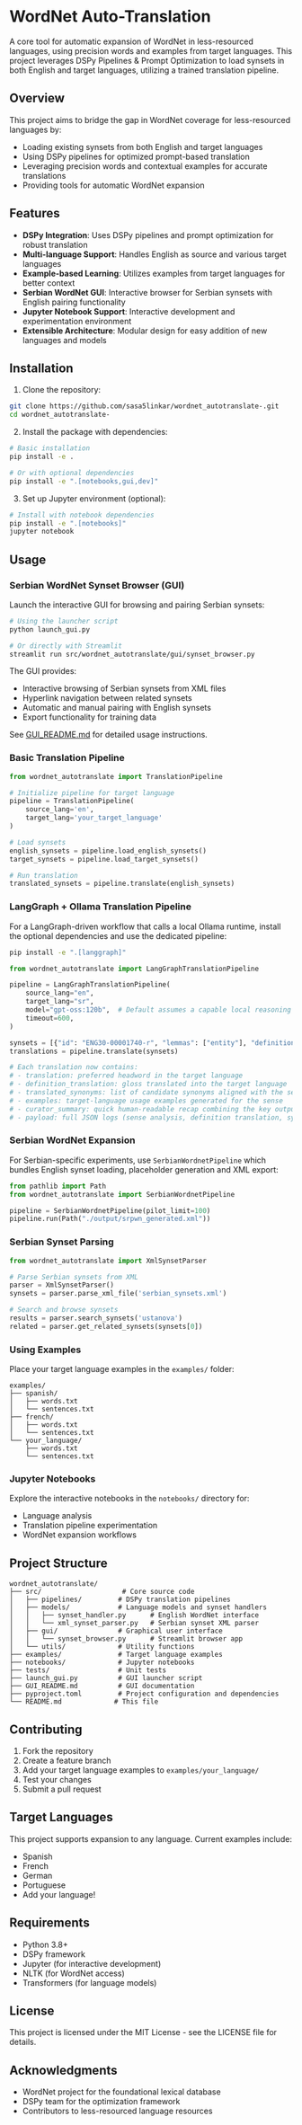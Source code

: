 # WordNet Auto-Translation

A core tool for automatic expansion of WordNet in less-resourced languages, using precision words and examples from target languages. This project leverages DSPy Pipelines & Prompt Optimization to load synsets in both English and target languages, utilizing a trained translation pipeline.

## Overview

This project aims to bridge the gap in WordNet coverage for less-resourced languages by:
- Loading existing synsets from both English and target languages
- Using DSPy pipelines for optimized prompt-based translation
- Leveraging precision words and contextual examples for accurate translations
- Providing tools for automatic WordNet expansion

## Features

- **DSPy Integration**: Uses DSPy pipelines and prompt optimization for robust translation
- **Multi-language Support**: Handles English as source and various target languages
- **Example-based Learning**: Utilizes examples from target languages for better context
- **Serbian WordNet GUI**: Interactive browser for Serbian synsets with English pairing functionality
- **Jupyter Notebook Support**: Interactive development and experimentation environment
- **Extensible Architecture**: Modular design for easy addition of new languages and models

## Installation

1. Clone the repository:
```bash
git clone https://github.com/sasa5linkar/wordnet_autotranslate-.git
cd wordnet_autotranslate-
```

2. Install the package with dependencies:
```bash
# Basic installation
pip install -e .

# Or with optional dependencies
pip install -e ".[notebooks,gui,dev]"
```

3. Set up Jupyter environment (optional):
```bash
# Install with notebook dependencies
pip install -e ".[notebooks]"
jupyter notebook
```

## Usage

### Serbian WordNet Synset Browser (GUI)

Launch the interactive GUI for browsing and pairing Serbian synsets:

```bash
# Using the launcher script
python launch_gui.py

# Or directly with Streamlit
streamlit run src/wordnet_autotranslate/gui/synset_browser.py
```

The GUI provides:
- Interactive browsing of Serbian synsets from XML files
- Hyperlink navigation between related synsets
- Automatic and manual pairing with English synsets
- Export functionality for training data

See [GUI_README.md](GUI_README.md) for detailed usage instructions.

### Basic Translation Pipeline

```python
from wordnet_autotranslate import TranslationPipeline

# Initialize pipeline for target language
pipeline = TranslationPipeline(
    source_lang='en',
    target_lang='your_target_language'
)

# Load synsets
english_synsets = pipeline.load_english_synsets()
target_synsets = pipeline.load_target_synsets()

# Run translation
translated_synsets = pipeline.translate(english_synsets)
```

### LangGraph + Ollama Translation Pipeline

For a LangGraph-driven workflow that calls a local Ollama runtime, install the
optional dependencies and use the dedicated pipeline:

```bash
pip install -e ".[langgraph]"
```

```python
from wordnet_autotranslate import LangGraphTranslationPipeline

pipeline = LangGraphTranslationPipeline(
    source_lang="en",
    target_lang="sr",
    model="gpt-oss:120b",  # Default assumes a capable local reasoning model
    timeout=600,
)

synsets = [{"id": "ENG30-00001740-r", "lemmas": ["entity"], "definition": "entity"}]
translations = pipeline.translate(synsets)

# Each translation now contains:
# - translation: preferred headword in the target language
# - definition_translation: gloss translated into the target language
# - translated_synonyms: list of candidate synonyms aligned with the sense
# - examples: target-language usage examples generated for the sense
# - curator_summary: quick human-readable recap combining the key outputs
# - payload: full JSON logs (sense analysis, definition translation, synonym decisions)
```

### Serbian WordNet Expansion

For Serbian-specific experiments, use `SerbianWordnetPipeline` which bundles
English synset loading, placeholder generation and XML export:

```python
from pathlib import Path
from wordnet_autotranslate import SerbianWordnetPipeline

pipeline = SerbianWordnetPipeline(pilot_limit=100)
pipeline.run(Path("./output/srpwn_generated.xml"))
```

### Serbian Synset Parsing

```python
from wordnet_autotranslate import XmlSynsetParser

# Parse Serbian synsets from XML
parser = XmlSynsetParser()
synsets = parser.parse_xml_file('serbian_synsets.xml')

# Search and browse synsets
results = parser.search_synsets('ustanova')
related = parser.get_related_synsets(synsets[0])
```

### Using Examples

Place your target language examples in the `examples/` folder:
```
examples/
├── spanish/
│   ├── words.txt
│   └── sentences.txt
├── french/
│   ├── words.txt
│   └── sentences.txt
└── your_language/
    ├── words.txt
    └── sentences.txt
```

### Jupyter Notebooks

Explore the interactive notebooks in the `notebooks/` directory for:
- Language analysis
- Translation pipeline experimentation
- WordNet expansion workflows

## Project Structure

```
wordnet_autotranslate/
├── src/                    # Core source code
│   ├── pipelines/         # DSPy translation pipelines
│   ├── models/            # Language models and synset handlers
│   │   ├── synset_handler.py      # English WordNet interface
│   │   └── xml_synset_parser.py   # Serbian synset XML parser
│   ├── gui/               # Graphical user interface
│   │   └── synset_browser.py      # Streamlit browser app
│   └── utils/             # Utility functions
├── examples/              # Target language examples
├── notebooks/             # Jupyter notebooks
├── tests/                 # Unit tests
├── launch_gui.py          # GUI launcher script
├── GUI_README.md          # GUI documentation
├── pyproject.toml         # Project configuration and dependencies
└── README.md             # This file
```

## Contributing

1. Fork the repository
2. Create a feature branch
3. Add your target language examples to `examples/your_language/`
4. Test your changes
5. Submit a pull request

## Target Languages

This project supports expansion to any language. Current examples include:
- Spanish
- French
- German
- Portuguese
- Add your language!

## Requirements

- Python 3.8+
- DSPy framework
- Jupyter (for interactive development)
- NLTK (for WordNet access)
- Transformers (for language models)

## License

This project is licensed under the MIT License - see the LICENSE file for details.

## Acknowledgments

- WordNet project for the foundational lexical database
- DSPy team for the optimization framework
- Contributors to less-resourced language resources